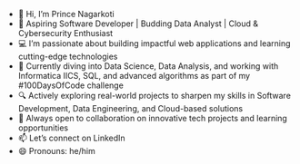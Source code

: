 - 👋 Hi, I’m Prince Nagarkoti
- 💼 Aspiring Software Developer | Budding Data Analyst | Cloud & Cybersecurity Enthusiast
- 💻 I’m passionate about building impactful web applications and learning cutting-edge technologies
- 🌱 Currently diving into Data Science, Data Analysis, and working with Informatica IICS, SQL, and advanced algorithms as part of my #100DaysOfCode challenge
- 🔍 Actively exploring real-world projects to sharpen my skills in Software Development, Data Engineering, and Cloud-based solutions
- 🤝 Always open to collaboration on innovative tech projects and learning opportunities
- 📫 Let’s connect on LinkedIn
- 😄 Pronouns: he/him


<!---
PrinceNagarkoti/PrinceNagarkoti is a ✨ special ✨ repository because its `README.md` (this file) appears on your GitHub profile.
You can click the Preview link to take a look at your changes.
--->
